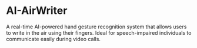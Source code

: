 # AI-AirWriter
A real-time AI-powered hand gesture recognition system that allows users to write in the air using their fingers. Ideal for speech-impaired individuals to communicate easily during video calls.  
